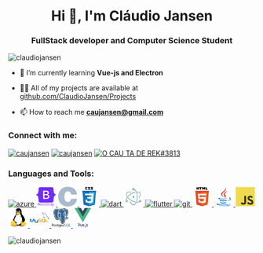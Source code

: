 <h1 align="center">Hi 👋, I'm Cláudio Jansen</h1>
<h3 align="center">FullStack developer and Computer Science Student</h3>

<p align="left">
  <img src="https://komarev.com/ghpvc/?username=claudiojansen&label=Profile%20views&color=0e75b6&style=flat" alt="claudiojansen" />
</p>

- 🌱 I’m currently learning **Vue-js and Electron**

- 👨‍💻 All of my projects are available at [github.com/ClaudioJansen/Projects](github.com/ClaudioJansen/Projects)

- 📫 How to reach me **caujansen@gmail.com**

<h3 align="left">Connect with me:</h3>
<p align="left">
<a href="https://fb.com/caujansen" target="blank"><img align="center" src="https://cdn.jsdelivr.net/npm/simple-icons@3.0.1/icons/facebook.svg" alt="caujansen" height="30" width="40" /></a>
<a href="https://instagram.com/caujansen" target="blank"><img align="center" src="https://cdn.jsdelivr.net/npm/simple-icons@3.0.1/icons/instagram.svg" alt="caujansen" height="30" width="40" /></a>
<a href="https://discord.gg/O CAU TA DE REK#3813" target="blank"><img align="center" src="https://cdn.jsdelivr.net/npm/simple-icons@3.0.1/icons/discord.svg" alt="O CAU TA DE REK#3813" height="30" width="40" /></a>
</p>

<h3 align="left">Languages and Tools:</h3>
<p align="left"> <a href="https://azure.microsoft.com/en-in/" target="_blank"> <img src="https://www.vectorlogo.zone/logos/microsoft_azure/microsoft_azure-icon.svg" alt="azure" width="40" height="40"/> </a> <a href="https://getbootstrap.com" target="_blank"> <img src="https://raw.githubusercontent.com/devicons/devicon/master/icons/bootstrap/bootstrap-plain-wordmark.svg" alt="bootstrap" width="40" height="40"/> </a> <a href="https://www.cprogramming.com/" target="_blank"> <img src="https://raw.githubusercontent.com/devicons/devicon/master/icons/c/c-original.svg" alt="c" width="40" height="40"/> </a> <a href="https://www.w3schools.com/css/" target="_blank"> <img src="https://raw.githubusercontent.com/devicons/devicon/master/icons/css3/css3-original-wordmark.svg" alt="css3" width="40" height="40"/> </a> <a href="https://dart.dev" target="_blank"> <img src="https://www.vectorlogo.zone/logos/dartlang/dartlang-icon.svg" alt="dart" width="40" height="40"/> </a> <a href="https://www.electronjs.org" target="_blank"> <img src="https://raw.githubusercontent.com/devicons/devicon/master/icons/electron/electron-original.svg" alt="electron" width="40" height="40"/> </a> <a href="https://flutter.dev" target="_blank"> <img src="https://www.vectorlogo.zone/logos/flutterio/flutterio-icon.svg" alt="flutter" width="40" height="40"/> </a> <a href="https://git-scm.com/" target="_blank"> <img src="https://www.vectorlogo.zone/logos/git-scm/git-scm-icon.svg" alt="git" width="40" height="40"/> </a> <a href="https://www.w3.org/html/" target="_blank"> <img src="https://raw.githubusercontent.com/devicons/devicon/master/icons/html5/html5-original-wordmark.svg" alt="html5" width="40" height="40"/> </a> <a href="https://www.java.com" target="_blank"> <img src="https://raw.githubusercontent.com/devicons/devicon/master/icons/java/java-original.svg" alt="java" width="40" height="40"/> </a> <a href="https://developer.mozilla.org/en-US/docs/Web/JavaScript" target="_blank"> <img src="https://raw.githubusercontent.com/devicons/devicon/master/icons/javascript/javascript-original.svg" alt="javascript" width="40" height="40"/> </a> <a href="https://www.linux.org/" target="_blank"> <img src="https://raw.githubusercontent.com/devicons/devicon/master/icons/linux/linux-original.svg" alt="linux" width="40" height="40"/> </a> <a href="https://www.mysql.com/" target="_blank"> <img src="https://raw.githubusercontent.com/devicons/devicon/master/icons/mysql/mysql-original-wordmark.svg" alt="mysql" width="40" height="40"/> </a> <a href="https://www.postgresql.org" target="_blank"> <img src="https://raw.githubusercontent.com/devicons/devicon/master/icons/postgresql/postgresql-original-wordmark.svg" alt="postgresql" width="40" height="40"/> </a> <a href="https://vuejs.org/" target="_blank"> <img src="https://raw.githubusercontent.com/devicons/devicon/master/icons/vuejs/vuejs-original-wordmark.svg" alt="vuejs" width="40" height="40"/> </a> </p>

<p><img align="center" src="https://github-readme-stats.vercel.app/api/top-langs?username=claudiojansen&show_icons=true&locale=en&layout=compact" alt="claudiojansen" /></p>
